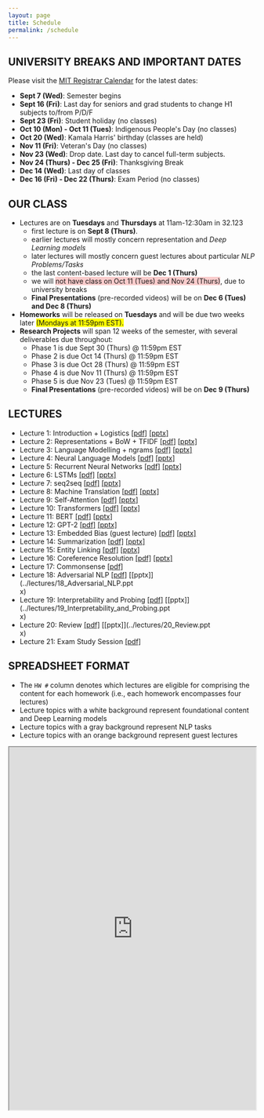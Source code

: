 ```yaml
---
layout: page
title: Schedule
permalink: /schedule
---
```

## UNIVERSITY BREAKS AND IMPORTANT DATES
Please visit the [MIT Registrar Calendar](https://registrar.mit.edu/calendar) for the latest dates:
- **Sept 7 (Wed)**: Semester begins
- **Sept 16 (Fri)**: Last day for seniors and grad students to change H1 subjects to/from P/D/F
- **Sept 23 (Fri)**: Student holiday (no classes)
- **Oct 10 (Mon) - Oct 11 (Tues)**: Indigenous People's Day (no classes)
- **Oct 20 (Wed)**: Kamala Harris' birthday (classes are held)
- **Nov 11 (Fri)**: Veteran's Day (no classes)
- **Nov 23 (Wed)**: Drop date. Last day to cancel full-term subjects.
- **Nov 24 (Thurs) - Dec 25 (Fri)**: Thanksgiving Break
- **Dec 14 (Wed)**: Last day of classes
- **Dec 16 (Fri) - Dec 22 (Thurs)**: Exam Period (no classes)

## OUR CLASS
- Lectures are on **Tuesdays** and **Thursdays** at 11am-12:30am in 32.123
	- first lecture is on **Sept 8 (Thurs)**.
	- earlier lectures will mostly concern representation and _Deep Learning models_
	- later lectures will mostly concern guest lectures about particular _NLP Problems/Tasks_
	- the last content-based lecture will be **Dec 1 (Thurs)**
	- we will <span style="background-color: #FACCCC">not have class on Oct 11 (Tues) and Nov 24 (Thurs)</span>, due to university breaks
	- **Final Presentations** (pre-recorded videos) will be on **Dec 6 (Tues) and Dec 8 (Thurs)**
- **Homeworks** will be released on **Tuesdays** and will be due two weeks later <span style="background-color: #FFFF00">(Mondays at 11:59pm EST).</span>
- **Research Projects** will span 12 weeks of the semester, with several deliverables due throughout:
	- Phase 1 is due Sept 30 (Thurs) @ 11:59pm EST
	- Phase 2 is due Oct 14 (Thurs) @ 11:59pm EST
	- Phase 3 is due Oct 28 (Thurs) @ 11:59pm EST
	- Phase 4 is due Nov 11 (Thurs) @ 11:59pm EST
	- Phase 5 is due Nov 23 (Tues) @ 11:59pm EST
	- **Final Presentations** (pre-recorded videos) will be on **Dec 9 (Thurs)**

## LECTURES
- Lecture 1: Introduction + Logistics [[pdf]](../lectures/01_Introduction.pdf) [[pptx]](../lectures/01_Introduction.pptx)
- Lecture 2: Representations + BoW + TFIDF [[pdf]](../lectures/02_Representations.pdf) [[pptx]](../lectures/02_Representations.pptx)
- Lecture 3: Language Modelling + ngrams [[pdf]](../lectures/03_Language_Modelling.pdf) [[pptx]](../lectures/03_Language_Modelling.pptx)
- Lecture 4: Neural Language Models [[pdf]](../lectures/04_Neural_LMs.pdf) [[pptx]](../lectures/04_Neural_LMs.pptx)
- Lecture 5: Recurrent Neural Networks [[pdf]](../lectures/05_Recurrent_Neural_Nets.pdf) [[pptx]](../lectures/05_Recurrent_Neural_Nets.pptx)
- Lecture 6: LSTMs [[pdf]](../lectures/06_LSTMs.pdf) [[pptx]](../lectures/06_LSTMs.pptx)
- Lecture 7: seq2seq [[pdf]](../lectures/07_seq2seq.pdf) [[pptx]](../lectures/07_seq2seq.pptx)
- Lecture 8: Machine Translation [[pdf]](../lectures/08_Machine_Translation.pdf) [[pptx]](../lectures/08_Machine_Translation.pptx)
- Lecture 9: Self-Attention [[pdf]](../lectures/09_Self_Attention.pdf) [[pptx]](../lectures/09_Self_Attention.pptx)
- Lecture 10: Transformers [[pdf]](../lectures/10_Transformers.pdf) [[pptx]](../lectures/10_Transformers.pptx)
- Lecture 11: BERT [[pdf]](../lectures/11_BERT.pdf) [[pptx]](../lectures/11_BERT.pptx)
- Lecture 12: GPT-2 [[pdf]](../lectures/12_GPT.pdf) [[pptx]](../lectures/12_GPT.pptx)
- Lecture 13: Embedded Bias (guest lecture) [[pdf]](../lectures/13_Embedding_Bias.pdf) [[pptx]](../lectures/13_Embedding_Bias.pptx)
- Lecture 14: Summarization [[pdf]](../lectures/14_Summarization.pdf) [[pptx]](../lectures/14_Summarization.pptx)
- Lecture 15: Entity Linking [[pdf]](../lectures/15_Entity_Linking.pdf) [[pptx]](../lectures/15_Entity_Linking.pptx)
- Lecture 16: Coreference Resolution [[pdf]](../lectures/16_Coreference_Resolution.pdf) [[pptx]](../lectures/16_Coreference_Resolution.pptx)
- Lecture 17: Commonsense [[pdf]](../lectures/17_Commonsense.pdf)
- Lecture 18: Adversarial NLP [[pdf]](../lectures/18_Adversarial_NLP.pdf) [[pptx]](../lectures/18_Adversarial_NLP.ppt\
x)
- Lecture 19: Interpretability and Probing [[pdf]](../lectures/19_Interpretability_and_Probing.pdf) [[pptx]](../lectures/19_Interpretability_and_Probing.ppt\
x)
- Lecture 20: Review [[pdf]](../lectures/20_Review.pdf) [[pptx]](../lectures/20_Review.ppt\
x)
- Lecture 21: Exam Study Session [[pdf]](../lectures/21_Sample_Question.pdf)


## SPREADSHEET FORMAT
- The `HW #` column denotes which lectures are eligible for comprising the content for each homework (i.e., each homework encompasses four lectures)
- Lecture topics with a white background represent foundational content and Deep Learning models
- Lecture topics with a gray background represent NLP tasks
- Lecture topics with an orange background represent guest lectures
<iframe width='100%' height='740' src="https://docs.google.com/spreadsheets/d/e/2PACX-1vS1rNganPj38ckgRQC7nLgzkMqRiqGED8unwvw2PSWm970u8aFThOrXWsNA91FY_R4PAtPsETxe4hZC/pubhtml?gid=0&amp;single=true&amp;widget=true&amp;headers=false"></iframe>
